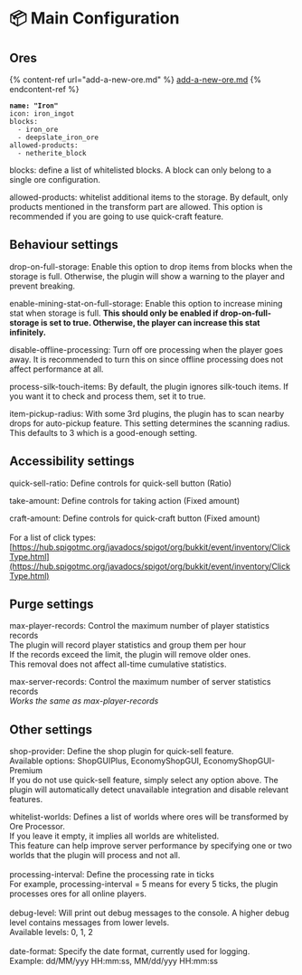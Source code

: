 # 📦 Main Configuration

## Ores

{% content-ref url="add-a-new-ore.md" %}
[add-a-new-ore.md](add-a-new-ore.md)
{% endcontent-ref %}

<pre><code><strong>name: "Iron"
</strong>icon: iron_ingot
blocks:
  - iron_ore
  - deepslate_iron_ore
allowed-products:
  - netherite_block
</code></pre>

blocks: define a list of whitelisted blocks. A block can only belong to a single ore configuration.

allowed-products: whitelist additional items to the storage. By default, only products mentioned in the transform part are allowed. This option is recommended if you are going to use quick-craft feature.

## Behaviour settings

drop-on-full-storage: Enable this option to drop items from blocks when the storage is full. Otherwise, the plugin will show a warning to the player and prevent breaking.

enable-mining-stat-on-full-storage: Enable this option to increase mining stat when storage is full. **This should only be enabled if drop-on-full-storage is set to true. Otherwise, the player can increase this stat infinitely.**

disable-offline-processing: Turn off ore processing when the player goes away. It is recommended to turn this on since offline processing does not affect performance at all.

process-silk-touch-items: By default, the plugin ignores silk-touch items. If you want it to check and process them, set it to true.

item-pickup-radius: With some 3rd plugins, the plugin has to scan nearby drops for auto-pickup feature. This setting determines the scanning radius. This defaults to 3 which is a good-enough setting.

## Accessibility settings

quick-sell-ratio: Define controls for quick-sell button (Ratio)

take-amount: Define controls for taking action (Fixed amount)

craft-amount: Define controls for quick-craft button (Fixed amount)\
\
For a list of click types: [https://hub.spigotmc.org/javadocs/spigot/org/bukkit/event/inventory/ClickType.html](https://hub.spigotmc.org/javadocs/spigot/org/bukkit/event/inventory/ClickType.html)

## Purge settings

max-player-records: Control the maximum number of player statistics records\
The plugin will record player statistics and group them per hour\
If the records exceed the limit, the plugin will remove older ones.\
This removal does not affect all-time cumulative statistics.

max-server-records: Control the maximum number of server statistics records\
_Works the same as max-player-records_

## Other settings

shop-provider: Define the shop plugin for quick-sell feature.\
Available options: ShopGUIPlus, EconomyShopGUI, EconomyShopGUI-Premium\
If you do not use quick-sell feature, simply select any option above. The plugin will automatically detect unavailable integration and disable relevant features.

whitelist-worlds: Defines a list of worlds where ores will be transformed by Ore Processor.\
If you leave it empty, it implies all worlds are whitelisted.\
This feature can help improve server performance by specifying one or two worlds that the plugin will process and not all.\
\
processing-interval: Define the processing rate in ticks\
For example, processing-interval = 5 means for every 5 ticks, the plugin processes ores for all online players.\
\
debug-level: Will print out debug messages to the console. A higher debug level contains messages from lower levels.\
Available levels: 0, 1, 2\
\
date-format: Specify the date format, currently used for logging.\
Example: dd/MM/yyy HH:mm:ss, MM/dd/yyy HH:mm:ss
